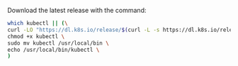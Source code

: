 Download the latest release with the command:

```bash
which kubectl || (\
curl -LO "https://dl.k8s.io/release/$(curl -L -s https://dl.k8s.io/release/stable.txt)/bin/linux/amd64/kubectl" \
chmod +x kubectl \
sudo mv kubectl /usr/local/bin \
echo /usr/local/bin/kubectl \
)
```
